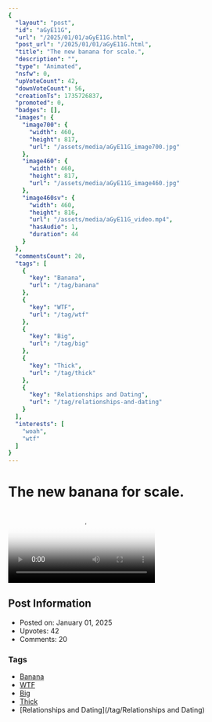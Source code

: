```yaml
---
{
  "layout": "post",
  "id": "aGyE11G",
  "url": "/2025/01/01/aGyE11G.html",
  "post_url": "/2025/01/01/aGyE11G.html",
  "title": "The new banana for scale.",
  "description": "",
  "type": "Animated",
  "nsfw": 0,
  "upVoteCount": 42,
  "downVoteCount": 56,
  "creationTs": 1735726837,
  "promoted": 0,
  "badges": [],
  "images": {
    "image700": {
      "width": 460,
      "height": 817,
      "url": "/assets/media/aGyE11G_image700.jpg"
    },
    "image460": {
      "width": 460,
      "height": 817,
      "url": "/assets/media/aGyE11G_image460.jpg"
    },
    "image460sv": {
      "width": 460,
      "height": 816,
      "url": "/assets/media/aGyE11G_video.mp4",
      "hasAudio": 1,
      "duration": 44
    }
  },
  "commentsCount": 20,
  "tags": [
    {
      "key": "Banana",
      "url": "/tag/banana"
    },
    {
      "key": "WTF",
      "url": "/tag/wtf"
    },
    {
      "key": "Big",
      "url": "/tag/big"
    },
    {
      "key": "Thick",
      "url": "/tag/thick"
    },
    {
      "key": "Relationships and Dating",
      "url": "/tag/relationships-and-dating"
    }
  ],
  "interests": [
    "woah",
    "wtf"
  ]
}
---
```


# The new banana for scale.

<video controls playsinline loop poster="/assets/media/aGyE11G_image460.jpg">
  <source src="/assets/media/aGyE11G_video.mp4" type="video/mp4">
  Your browser does not support the video tag.
</video>

## Post Information

- Posted on: January 01, 2025
- Upvotes: 42
- Comments: 20

### Tags

- [Banana](/tag/Banana)
- [WTF](/tag/WTF)
- [Big](/tag/Big)
- [Thick](/tag/Thick)
- [Relationships and Dating](/tag/Relationships and Dating)
